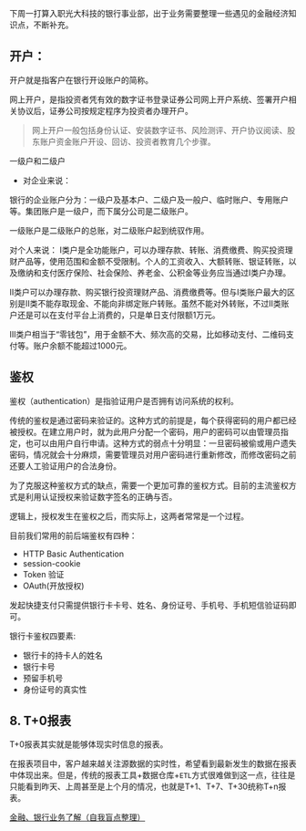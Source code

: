 下周一打算入职光大科技的银行事业部，出于业务需要整理一些遇见的金融经济知识点，不断补充。

## 开户：

开户就是指客户在银行开设账户的简称。

网上开户，是指投资者凭有效的数字证书登录证券公司网上开户系统、签署开户相关协议后，证券公司按规定程序为投资者办理开户。

> 网上开户一般包括身份认证、安装数字证书、风险测评、开户协议阅读、股东账户资金账户开设、回访、投资者教育几个步骤。
> 

一级户和二级户

- 对企业来说：

银行的企业账户分为：一级户及基本户、二级户及一般户、临时账户、专用账户等。集团账户是一级户，而下属分公司是二级账户。

一级账户是二级账户的总账，对二级账户起到统驭作用。

对个人来说：
Ⅰ类户是全功能账户，可以办理存款、转账、消费缴费、购买投资理财产品等，使用范围和金额不受限制。个人的工资收入、大额转账、银证转账，以及缴纳和支付医疗保险、社会保险、养老金、公积金等业务应当通过I类户办理。

Ⅱ类户可以办理存款、购买银行投资理财产品、消费缴费等。但与Ⅰ类账户最大的区别是II类不能存取现金、不能向非绑定账户转账。虽然不能对外转账，不过II类账户还是可以在支付平台上消费的，只是单日支付限额1万元。

Ⅲ类户相当于“零钱包”，用于金额不大、频次高的交易，比如移动支付、二维码支付等。账户余额不能超过1000元。

## 鉴权

鉴权（authentication）是指验证用户是否拥有访问系统的权利。

传统的鉴权是通过密码来验证的。这种方式的前提是，每个获得密码的用户都已经被授权。在建立用户时，就为此用户分配一个密码，用户的密码可以由管理员指定，也可以由用户自行申请。这种方式的弱点十分明显：一旦密码被偷或用户遗失密码，情况就会十分麻烦，需要管理员对用户密码进行重新修改，而修改密码之前还要人工验证用户的合法身份。

为了克服这种鉴权方式的缺点，需要一个更加可靠的鉴权方式。目前的主流鉴权方式是利用认证授权来验证数字签名的正确与否。

逻辑上，授权发生在鉴权之后，而实际上，这两者常常是一个过程。

目前我们常用的前后端鉴权有四种：

- HTTP Basic Authentication
- session-cookie
- Token 验证
- OAuth(开放授权)

发起快捷支付只需提供银行卡卡号、姓名、身份证号、手机号、手机短信验证码即可。

银行卡鉴权四要素:

- 银行卡的持卡人的姓名
- 银行卡号
- 预留手机号
- 身份证号的真实性

## 8. T+0报表

T+0报表其实就是能够体现实时信息的报表。

在报表项目中，客户越来越关注源数据的实时性，希望看到最新发生的数据在报表中体现出来。但是，传统的报表工具+数据仓库+`ETL`方式很难做到这一点，往往是只能看到昨天、上周甚至是上个月的情况，也就是T+1、T+7、T+30统称T+n报表。


[金融、银行业务了解（自我盲点整理）](https://blog.csdn.net/Pearl_six/article/details/82585698)
